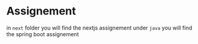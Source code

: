 # Assignement
 in `next` folder you will find the nextjs assignement
 under `java` you will find the spring boot assignement